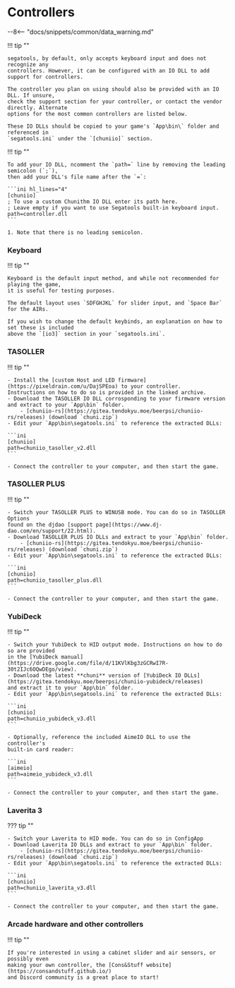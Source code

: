 # Controllers

--8<-- "docs/snippets/common/data_warning.md"

!!! tip ""

    segatools, by default, only accepts keyboard input and does not recognize any
    controllers. However, it can be configured with an IO DLL to add support for controllers.

    The controller you plan on using should also be provided with an IO DLL. If unsure,
    check the support section for your controller, or contact the vendor directly. Alternate
    options for the most common controllers are listed below.

    These IO DLLs should be copied to your game's `App\bin\` folder and referenced in
    `segatools.ini` under the `[chuniio]` section.
    
!!! tip ""

    To add your IO DLL, ncomment the `path=` line by removing the leading semicolon (`;`),
    then add your DLL's file name after the `=`:

    ```ini hl_lines="4"
    [chuniio]
    ; To use a custom Chunithm IO DLL enter its path here.
    ; Leave empty if you want to use Segatools built-in keyboard input.
    path=controller.dll
    ```

    1. Note that there is no leading semicolon.

### Keyboard

!!! tip ""

    Keyboard is the default input method, and while not recommended for playing the game,
    it is useful for testing purposes.
    
    The default layout uses `SDFGHJKL` for slider input, and `Space Bar` for the AIRs.

    If you wish to change the default keybinds, an explanation on how to set these is included
    above the `[io3]` section in your `segatools.ini`.

### TASOLLER

!!! tip ""

    - Install the [custom Host and LED firmware](https://pixeldrain.com/u/DajSPEoa) to your controller.
    Instructions on how to do so is provided in the linked archive.
    - Download the TASOLLER IO DLL corrosponding to your firmware version and extract to your `App\bin` folder.
        - [chuniio-rs](https://gitea.tendokyu.moe/beerpsi/chuniio-rs/releases) (download `chuni.zip`)
    - Edit your `App\bin\segatools.ini` to reference the extracted DLLs:

    ```ini
    [chuniio]
    path=chuniio_tasoller_v2.dll
    ```

    - Connect the controller to your computer, and then start the game.

### TASOLLER PLUS

!!! tip ""

    - Switch your TASOLLER PLUS to WINUSB mode. You can do so in TASOLLER Options
    found on the djdao [support page](https://www.dj-dao.com/en/support/22.html).
    - Download TASOLLER PLUS IO DLLs and extract to your `App\bin` folder.
        - [chuniio-rs](https://gitea.tendokyu.moe/beerpsi/chuniio-rs/releases) (download `chuni.zip`)
    - Edit your `App\bin\segatools.ini` to reference the extracted DLLs:

    ```ini
    [chuniio]
    path=chuniio_tasoller_plus.dll
    ```

    - Connect the controller to your computer, and then start the game.

### YubiDeck

!!! tip ""

    - Switch your YubiDeck to HID output mode. Instructions on how to do so are provided
    in the [YubiDeck manual](https://drive.google.com/file/d/11KVlKbg3zGCRwI7R-30t2IJc6OQwDEgo/view).
    - Download the latest **chuni** version of [YubiDeck IO DLLs](https://gitea.tendokyu.moe/beerpsi/chuniio-yubideck/releases)
    and extract it to your `App\bin` folder.
    - Edit your `App\bin\segatools.ini` to reference the extracted DLLs:

    ```ini
    [chuniio]
    path=chuniio_yubideck_v3.dll
    ```

    - Optionally, reference the included AimeIO DLL to use the controller's
    built-in card reader:

    ```ini
    [aimeio]
    path=aimeio_yubideck_v3.dll
    ```

    - Connect the controller to your computer, and then start the game.

### Laverita 3

??? tip ""

    - Switch your Laverita to HID mode. You can do so in ConfigApp
    - Download Laverita IO DLLs and extract to your `App\bin` folder.
        - [chuniio-rs](https://gitea.tendokyu.moe/beerpsi/chuniio-rs/releases) (download `chuni.zip`)
    - Edit your `App\bin\segatools.ini` to reference the extracted DLLs:

    ```ini
    [chuniio]
    path=chuniio_laverita_v3.dll
    ```
    
    - Connect the controller to your computer, and then start the game.

### Arcade hardware and other controllers

!!! tip ""

    If you're interested in using a cabinet slider and air sensors, or possibly even
    making your own controller, the [Cons&Stuff website](https://consandstuff.github.io/)
    and Discord community is a great place to start!
